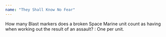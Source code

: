 ```yaml
---
name: "They Shall Know No Fear"
---
```

How many Blast markers does a broken Space Marine unit count as having when working out the result of an assault?
: One per unit.